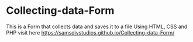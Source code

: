 # Collecting-data-Form
This is a Form that collects data and saves it to a file Using HTML, CSS and PHP
visit here https://samsdivstudios.github.io/Collecting-data-Form/

